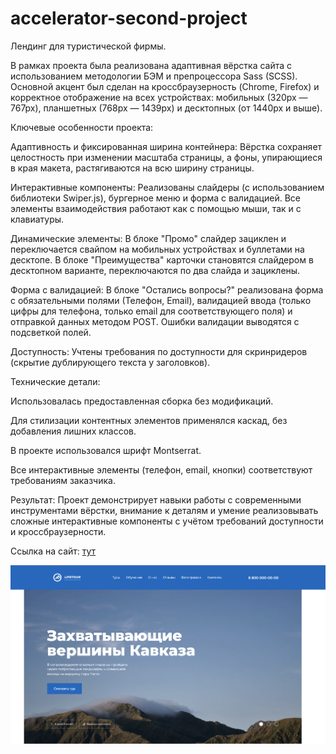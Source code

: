 # accelerator-second-project

Лендинг для туристической фирмы.

В рамках проекта была реализована адаптивная вёрстка сайта с использованием методологии БЭМ и препроцессора Sass (SCSS). Основной акцент был сделан на кроссбраузерность (Chrome, Firefox) и корректное отображение на всех устройствах: мобильных (320px — 767px), планшетных (768px — 1439px) и десктопных (от 1440px и выше).

Ключевые особенности проекта:

Адаптивность и фиксированная ширина контейнера: Вёрстка сохраняет целостность при изменении масштаба страницы, а фоны, упирающиеся в края макета, растягиваются на всю ширину страницы.

Интерактивные компоненты: Реализованы слайдеры (с использованием библиотеки Swiper.js), бургерное меню и форма с валидацией. Все элементы взаимодействия работают как с помощью мыши, так и с клавиатуры.

Динамические элементы: В блоке "Промо" слайдер зациклен и переключается свайпом на мобильных устройствах и буллетами на десктопе. В блоке "Преимущества" карточки становятся слайдером в десктопном варианте, переключаются по два слайда и зациклены.

Форма с валидацией: В блоке "Остались вопросы?" реализована форма с обязательными полями (Телефон, Email), валидацией ввода (только цифры для телефона, только email для соответствующего поля) и отправкой данных методом POST. Ошибки валидации выводятся с подсветкой полей.

Доступность: Учтены требования по доступности для скринридеров (скрытие дублирующего текста у заголовков).

Технические детали:

Использовалась предоставленная сборка без модификаций.

Для стилизации контентных элементов применялся каскад, без добавления лишних классов.

В проекте использовался шрифт Montserrat.

Все интерактивные элементы (телефон, email, кнопки) соответствуют требованиям заказчика.

Результат:
Проект демонстрирует навыки работы с современными инструментами вёрстки, внимание к деталям и умение реализовывать сложные интерактивные компоненты с учётом требований доступности и кроссбраузерности.

Ссылка на сайт: [тут](https://dxenium.github.io/HTML-Academy-Accelerator-project-2/)

![Первый экран](printscreen.png "Первый экран")
